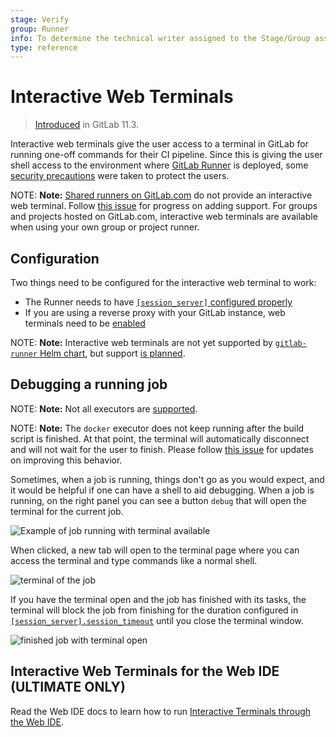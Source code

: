 ```yaml
---
stage: Verify
group: Runner
info: To determine the technical writer assigned to the Stage/Group associated with this page, see https://about.gitlab.com/handbook/engineering/ux/technical-writing/#designated-technical-writers
type: reference
---
```


# Interactive Web Terminals

> [Introduced](https://gitlab.com/gitlab-org/gitlab-foss/-/issues/50144) in GitLab 11.3.

Interactive web terminals give the user access to a terminal in GitLab for
running one-off commands for their CI pipeline. Since this is giving the user
shell access to the environment where [GitLab Runner](https://docs.gitlab.com/runner/)
is deployed, some [security precautions](../../administration/integration/terminal.md#security) were
taken to protect the users.

NOTE: **Note:**
[Shared runners on GitLab.com](../quick_start/README.md#shared-runners) do not
provide an interactive web terminal. Follow [this
issue](https://gitlab.com/gitlab-org/gitlab/-/issues/24674) for progress on
adding support. For groups and projects hosted on GitLab.com, interactive web
terminals are available when using your own group or project runner.

## Configuration

Two things need to be configured for the interactive web terminal to work:

- The Runner needs to have [`[session_server]` configured
  properly](https://docs.gitlab.com/runner/configuration/advanced-configuration.html#the-session_server-section)
- If you are using a reverse proxy with your GitLab instance, web terminals need to be
  [enabled](../../administration/integration/terminal.md#enabling-and-disabling-terminal-support)

NOTE: **Note:**
Interactive web terminals are not yet supported by
[`gitlab-runner` Helm chart](https://docs.gitlab.com/charts/charts/gitlab/gitlab-runner/index.html),
but support [is planned](https://gitlab.com/gitlab-org/charts/gitlab-runner/-/issues/79).

## Debugging a running job

NOTE: **Note:** Not all executors are
[supported](https://docs.gitlab.com/runner/executors/#compatibility-chart).

NOTE: **Note:** The `docker` executor does not keep running
after the build script is finished. At that point, the terminal will automatically
disconnect and will not wait for the user to finish. Please follow [this
issue](https://gitlab.com/gitlab-org/gitlab-runner/-/issues/3605) for updates on
improving this behavior.

Sometimes, when a job is running, things don't go as you would expect, and it
would be helpful if one can have a shell to aid debugging. When a job is
running, on the right panel you can see a button `debug` that will open the terminal
for the current job.

![Example of job running with terminal
available](img/interactive_web_terminal_running_job.png)

When clicked, a new tab will open to the terminal page where you can access
the terminal and type commands like a normal shell.

![terminal of the job](img/interactive_web_terminal_page.png)

If you have the terminal open and the job has finished with its tasks, the
terminal will block the job from finishing for the duration configured in
[`[session_server].session_timeout`](https://docs.gitlab.com/runner/configuration/advanced-configuration.html#the-session_server-section) until you
close the terminal window.

![finished job with terminal open](img/finished_job_with_terminal_open.png)

## Interactive Web Terminals for the Web IDE **(ULTIMATE ONLY)**

Read the Web IDE docs to learn how to run [Interactive Terminals through the Web IDE](../../user/project/web_ide/index.md#interactive-web-terminals-for-the-web-ide).
